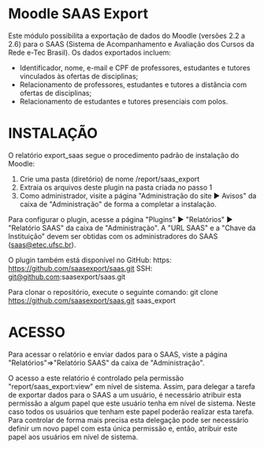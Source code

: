 Moodle SAAS Export
==================

Este módulo possibilita a exportação de dados do Moodle (versões 2.2 a 2.6) para o 
SAAS (Sistema de Acompanhamento e Avaliação dos Cursos da Rede e-Tec Brasil).
Os dados exportados incluem:

- Identificador, nome, e-mail e CPF de professores, estudantes e tutores vinculados às ofertas de disciplinas;
- Relacionamento de professores, estudantes e tutores a distância com ofertas de disciplinas;
- Relacionamento de estudantes e tutores presenciais com polos.

INSTALAÇÃO
==========
O relatório export_saas segue o procedimento padrão de instalação do Moodle:

1. Crie uma pasta (diretório) de nome  <path to your moodle dir>/report/saas_export
2. Extraia os arquivos deste plugin na pasta criada no passo 1
3. Como administrador, visite a página "Administração do site ► Avisos" da caixa de "Administração" de forma a completar a instalação.

Para configurar o plugin, acesse a página "Plugins" ► "Relatórios" ► "Relatório SAAS" da caixa de "Administração".
A "URL SAAS" e a "Chave da Instituição" devem ser obtidas com os administradores do SAAS (saas@etec.ufsc.br).

O plugin também está disponível no GitHub:
        https: https://github.com/saasexport/saas.git
        SSH:   git@github.com:saasexport/saas.git

Para clonar o repositório, execute o seguinte comando:
        git clone https://github.com/saasexport/saas.git saas_export

ACESSO
======
Para acessar o relatório e enviar dados para o SAAS, viste a página "Relatórios"=>"Relatório SAAS" da caixa de "Administração".

O acesso a este relatório é controlado pela permissão "report/saas_export:view" em nível de sistema. Assim, para delegar a tarefa
de exportar dados para o SAAS a um usuário, é necessário atribuir esta permissão a algum papel que este usuário tenha em nível de sistema.
Neste caso todos os usuários que tenham este papel poderão realizar esta tarefa. Para controlar de forma mais precisa esta delegação
pode ser necessário definir um novo papel com esta única permissão e, então, atribuir este papel aos usuários em nível de sistema.
